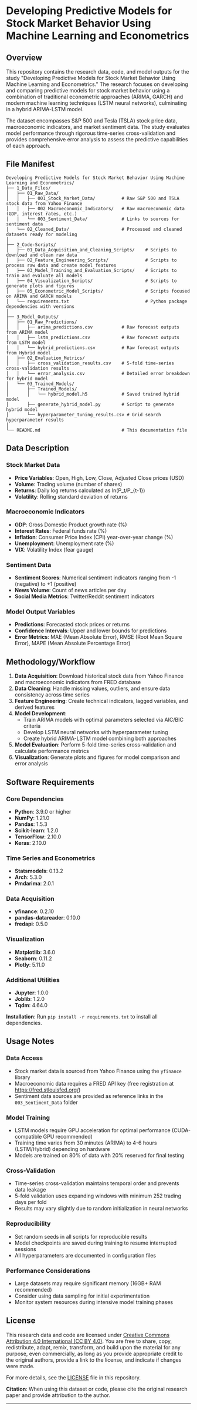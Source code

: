 # Developing Predictive Models for Stock Market Behavior Using Machine Learning and Econometrics

## Overview

This repository contains the research data, code, and model outputs for the study "Developing Predictive Models for Stock Market Behavior Using Machine Learning and Econometrics." The research focuses on developing and comparing predictive models for stock market behavior using a combination of traditional econometric approaches (ARIMA, GARCH) and modern machine learning techniques (LSTM neural networks), culminating in a hybrid ARIMA-LSTM model.

The dataset encompasses S&P 500 and Tesla (TSLA) stock price data, macroeconomic indicators, and market sentiment data. The study evaluates model performance through rigorous time-series cross-validation and provides comprehensive error analysis to assess the predictive capabilities of each approach.

## File Manifest

```
Developing Predictive Models for Stock Market Behavior Using Machine Learning and Econometrics/
├── 1_Data_Files/
│   ├── 01_Raw_Data/
│   │   ├── 001_Stock_Market_Data/          # Raw S&P 500 and TSLA stock data from Yahoo Finance
│   │   ├── 002_Macroeconomic_Indicators/   # Raw macroeconomic data (GDP, interest rates, etc.)
│   │   └── 003_Sentiment_Data/             # Links to sources for sentiment data
│   └── 02_Cleaned_Data/                    # Processed and cleaned datasets ready for modeling
│
├── 2_Code-Scripts/
│   ├── 01_Data_Acquisition_and_Cleaning_Scripts/    # Scripts to download and clean raw data
│   ├── 02_Feature_Engineering_Scripts/              # Scripts to process raw data and create model features
│   ├── 03_Model_Training_and_Evaluation_Scripts/    # Scripts to train and evaluate all models
│   ├── 04_Visualization_Scripts/                    # Scripts to generate plots and figures
│   ├── 05_Econometric_Model_Scripts/                # Scripts focused on ARIMA and GARCH models
│   └── requirements.txt                             # Python package dependencies with versions
│
├── 3_Model_Outputs/
│   ├── 01_Raw_Predictions/
│   │   ├── arima_predictions.csv           # Raw forecast outputs from ARIMA model
│   │   ├── lstm_predictions.csv            # Raw forecast outputs from LSTM model
│   │   └── hybrid_predictions.csv          # Raw forecast outputs from Hybrid model
│   ├── 02_Evaluation_Metrics/
│   │   ├── cross_validation_results.csv    # 5-fold time-series cross-validation results
│   │   └── error_analysis.csv              # Detailed error breakdown for hybrid model
│   └── 03_Trained_Models/
│       ├── Trained_Models/
│       │   └── hybrid_model.h5             # Saved trained hybrid model
│       ├── generate_hybrid_model.py        # Script to generate hybrid model
│       └── hyperparameter_tuning_results.csv # Grid search hyperparameter results
│
└── README.md                               # This documentation file
```

## Data Description

### Stock Market Data
- **Price Variables**: Open, High, Low, Close, Adjusted Close prices (USD)
- **Volume**: Trading volume (number of shares)
- **Returns**: Daily log returns calculated as ln(P_t/P_{t-1})
- **Volatility**: Rolling standard deviation of returns

### Macroeconomic Indicators
- **GDP**: Gross Domestic Product growth rate (%)
- **Interest Rates**: Federal funds rate (%)
- **Inflation**: Consumer Price Index (CPI) year-over-year change (%)
- **Unemployment**: Unemployment rate (%)
- **VIX**: Volatility Index (fear gauge)

### Sentiment Data
- **Sentiment Scores**: Numerical sentiment indicators ranging from -1 (negative) to +1 (positive)
- **News Volume**: Count of news articles per day
- **Social Media Metrics**: Twitter/Reddit sentiment indicators

### Model Output Variables
- **Predictions**: Forecasted stock prices or returns
- **Confidence Intervals**: Upper and lower bounds for predictions
- **Error Metrics**: MAE (Mean Absolute Error), RMSE (Root Mean Square Error), MAPE (Mean Absolute Percentage Error)

## Methodology/Workflow

1. **Data Acquisition**: Download historical stock data from Yahoo Finance and macroeconomic indicators from FRED database
2. **Data Cleaning**: Handle missing values, outliers, and ensure data consistency across time series
3. **Feature Engineering**: Create technical indicators, lagged variables, and derived features
4. **Model Development**:
   - Train ARIMA models with optimal parameters selected via AIC/BIC criteria
   - Develop LSTM neural networks with hyperparameter tuning
   - Create hybrid ARIMA-LSTM model combining both approaches
5. **Model Evaluation**: Perform 5-fold time-series cross-validation and calculate performance metrics
6. **Visualization**: Generate plots and figures for model comparison and error analysis

## Software Requirements

### Core Dependencies
- **Python**: 3.9.0 or higher
- **NumPy**: 1.21.0
- **Pandas**: 1.5.3
- **Scikit-learn**: 1.2.0
- **TensorFlow**: 2.10.0
- **Keras**: 2.10.0

### Time Series and Econometrics
- **Statsmodels**: 0.13.2
- **Arch**: 5.3.0
- **Pmdarima**: 2.0.1

### Data Acquisition
- **yfinance**: 0.2.10
- **pandas-datareader**: 0.10.0
- **fredapi**: 0.5.0

### Visualization
- **Matplotlib**: 3.6.0
- **Seaborn**: 0.11.2
- **Plotly**: 5.11.0

### Additional Utilities
- **Jupyter**: 1.0.0
- **Joblib**: 1.2.0
- **Tqdm**: 4.64.0

**Installation**: Run `pip install -r requirements.txt` to install all dependencies.

## Usage Notes

### Data Access
- Stock market data is sourced from Yahoo Finance using the `yfinance` library
- Macroeconomic data requires a FRED API key (free registration at https://fred.stlouisfed.org/)
- Sentiment data sources are provided as reference links in the `003_Sentiment_Data` folder

### Model Training
- LSTM models require GPU acceleration for optimal performance (CUDA-compatible GPU recommended)
- Training time varies from 30 minutes (ARIMA) to 4-6 hours (LSTM/Hybrid) depending on hardware
- Models are trained on 80% of data with 20% reserved for final testing

### Cross-Validation
- Time-series cross-validation maintains temporal order and prevents data leakage
- 5-fold validation uses expanding windows with minimum 252 trading days per fold
- Results may vary slightly due to random initialization in neural networks

### Reproducibility
- Set random seeds in all scripts for reproducible results
- Model checkpoints are saved during training to resume interrupted sessions
- All hyperparameters are documented in configuration files

### Performance Considerations
- Large datasets may require significant memory (16GB+ RAM recommended)
- Consider using data sampling for initial experimentation
- Monitor system resources during intensive model training phases

## License

This research data and code are licensed under [Creative Commons Attribution 4.0 International (CC BY 4.0)](https://creativecommons.org/licenses/by/4.0/). You are free to share, copy, redistribute, adapt, remix, transform, and build upon the material for any purpose, even commercially, as long as you provide appropriate credit to the original authors, provide a link to the license, and indicate if changes were made.

For more details, see the [LICENSE](./LICENSE) file in this repository.

**Citation**: When using this dataset or code, please cite the original research paper and provide attribution to the author.

---
